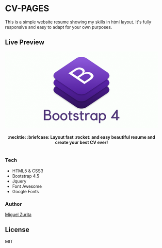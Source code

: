 # CV-PAGES

This is a simple website resume showing my skills in html layout. It's fully responsive and easy to adapt for your own purposes.

## Live Preview

<p><a href="https://miguelzurita.com/" target="_blank"> <img src="https://raw.githubusercontent.com/miguelzurita/readmetesting/master/images/bootstrap-logo.png"></a></p>


<h4 align="center">
  :necktie: :briefcase: Layout fast :rocket: and easy beautiful resume and create your best CV ever!
  <br><br>
</h4>


### Tech
  - HTML5 & CSS3
  - Bootstrap 4.5
  - Jquery
  - Font Awesome
  - Google Fonts 

### Author
[Miguel Zurita](https://www.linkedin.com/in/url/)

License
----
MIT
